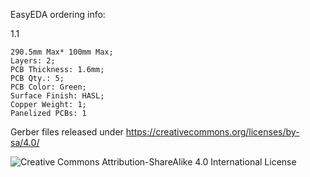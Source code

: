 EasyEDA ordering info:

1.1

    290.5mm Max* 100mm Max;
    Layers: 2;
    PCB Thickness: 1.6mm;
    PCB Qty.: 5;
    PCB Color: Green;
    Surface Finish: HASL;
    Copper Weight: 1;
    Panelized PCBs: 1

Gerber files released under https://creativecommons.org/licenses/by-sa/4.0/

![Creative Commons Attribution-ShareAlike 4.0 International License](https://i.creativecommons.org/l/by-sa/4.0/88x31.png)
